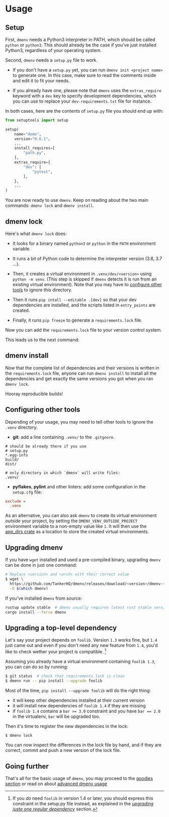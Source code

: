 # Usage

## Setup

First, `dmenv` needs a Python3 interpreter in PATH, which should be called `python` or `python3`. This should already be the case if you've just installed Python3, regardless of your operating system.

Second, `dmenv` needs a `setup.py` file to work.

* If you don't have a `setup.py` yet, you can run `dmenv init <project name>`
  to generate one. In this case, make sure to read the comments inside
  and edit it to fit your needs.

* If you already have one, please note that `dmenv` uses the `extras_require` keyword with a `dev` key
  to specify development dependencies, which you can use to replace your `dev-requirements.txt`
  file for instance.

In both cases, here are the contents of `setup.py` file you should end up with:

```python
from setuptools import setup

setup(
    name="demo",
    version="0.6.1",
    ...
    install_requires=[
        "path.py",
    ],
    extras_require={
        "dev": [
            "pytest",
        ],
    },
    ...
)
```


You are now ready to use `dmenv`. Keep on reading about the two main commands: `dmenv lock` and `dmenv install`.


## dmenv lock

Here's what `dmenv lock` does:

* It looks for a binary named `python3` or `python` in the `PATH` environment variable.
* It runs a bit of Python code to determine the interpreter version (3.6, 3.7 ...).
* Then, it creates a virtual environment in `.venv/dev/<version>` using `python -m venv`.
  (This step is skipped if `dmenv` detects it is run from an existing virtual environment).
  Note that you may have to [configure other tools](./advanced_usage.md#configuring-other-tools) to ignore this directory.


* Then it runs `pip intall --editable .[dev]` so that your dev dependencies are
  installed, and the scripts listed in `entry_points` are created.

* Finally, it runs `pip freeze` to generate a `requirements.lock` file.

Now you can add the `requirements.lock` file to your version control system.


This leads us to the next command:

## dmenv install

Now that the complete list of dependencies and their versions is written in the
`requirements.lock` file, anyone can run `dmenv install` to install all the
dependencies and get exactly the same versions you got when you ran `dmenv lock`.

Hooray reproducible builds!


## Configuring other tools

Depending of your usage, you may need to tell other tools to ignore the `.venv` directory.

* **git**: add a line containing `.venv/` to the `.gitgnore`.

```text
# should be already there if you use
# setup.py
*.egg-info
build/
dist/

# only directory in which `dmenv` will write files:
.venv/
```

* **pyflakes**, **pylint** and other linters: add some configuration in the `setup.cfg` file:

```ini
exclude =
  .venv
```

As an alternative, you can also ask `dmenv` to create its virtual environment *outside* your project,
by setting the `DMENV_VENV_OUTSIDE_PROJECT` environment variable to a non-empty value like `1`. It will then use
the [app_dirs crate](https://crates.io/crates/app_dirs) as a location to store the created virtual environments.

## Upgrading dmenv

If you have `wget` installed and used a pre-compiled binary, upgrading `dmenv` can be done in just one command:

```bash
# Replace <version> and <arch> with their correct value
$ wget \
  https://github.com/TankerHQ/dmenv/releases/download/<version>/dmenv-<arch> \
  -O $(which dmenv)
```

If you've installed `dmenv` from source:

```bash
rustup update stable  # dmenv usually requires latest rust stable version
cargo install --force dmenv
```


## Upgrading a top-level dependency

Let's say your project depends on `foolib`. Version `1.3` works fine, but
`1.4` just came out and even if you don't need any new feature from `1.4`,
you'd like to check wether your project is compatible. [^1]

Assuming you already have a virtual environment containing `foolib 1.3`, you can can do so by running:

```bash
$ git status  # check that requirements.lock is clean
$ dmenv run -- pip install --upgrade foolib
```

Most of the time, `pip install --upgrade foolib` will do the right thing:

* it will keep other dependencies installed at their current version
* it will install new dependencies of `foolib 1.4` if they are missing
* if `foolib 1.4` contains a `bar >= 3.0` constraint and you have `bar == 2.0` in the virtualenv, `bar` will
  be upgraded too.

Then it's time to register the new dependencies in the lock:

```bash
$ dmenv lock
```

You can now inspect the differences in the lock file by hand, and if they are correct, commit and push a new version of the lock file.

## Going further

That's all for the basic usage of `dmenv`, you may proceed to the [goodies section](./goodies.md) or read on about [advanced dmenv usage](./advanced_usage.md)


[^1]: If you *do* need `foolib` in version 1.4 or later, you should express this constraint in the setup.py file instead, as explained in the *[upgrading juste one regular dependency](./advanced_usage.md#upgrading_just_one_development_dependency)*
section.
